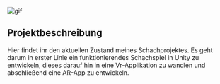 ![gif](https://media.giphy.com/media/IflVrGjQAd06hrEhcY/giphy.gif)
## Projektbeschreibung
Hier findet ihr den aktuellen Zustand meines Schachprojektes. Es geht darum in erster Linie ein funktionierendes Schachspiel in Unity zu entwickeln, dieses darauf hin in eine Vr-Applikation zu wandlen und abschließend eine AR-App zu entwickeln.

